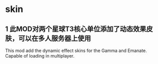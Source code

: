 # skin
1
此MOD对两个星球T3核心单位添加了动态效果皮肤，可以在多人服务器上使用
-------------------------------------
This mod add the dynamic effect skins for the Gamma and Emanate. Capable of loading in multiplayer.
